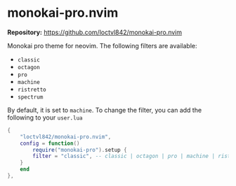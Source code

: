 # monokai-pro.nvim

**Repository:** https://github.com/loctvl842/monokai-pro.nvim

Monokai pro theme for neovim. The following filters are available:

- `classic`
- `octagon`
- `pro`
- `machine`
- `ristretto`
- `spectrum`

By default, it is set to `machine`. To change the filter, you can add the following to your `user.lua`

```lua
{
    "loctvl842/monokai-pro.nvim",
    config = function()
        require("monokai-pro").setup {
        filter = "classic", -- classic | octagon | pro | machine | ristretto | spectrum
    }
    end
},
```
